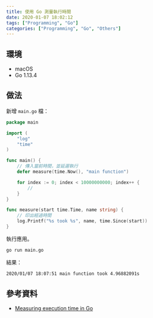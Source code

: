 ```yaml
---
title: 使用 Go 測量執行時間
date: 2020-01-07 18:02:12
tags: ["Programming", "Go"]
categories: ["Programming", "Go", "Others"]
---
```


## 環境

- macOS
- Go 1.13.4

## 做法

新增 `main.go` 檔：

```go
package main

import (
	"log"
	"time"
)

func main() {
	// 傳入當前時間，並延遲執行
	defer measure(time.Now(), "main function")

	for index := 0; index < 10000000000; index++ {
		//
	}
}

func measure(start time.Time, name string) {
	// 印出經過時間
	log.Printf("%s took %s", name, time.Since(start))
}
```

執行應用。

```bash
go run main.go
```

結果：

```bash
2020/01/07 18:07:51 main function took 4.96882091s
```

## 參考資料

- [Measuring execution time in Go](https://coderwall.com/p/cp5fya/measuring-execution-time-in-go)

